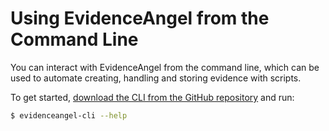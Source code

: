 # Using EvidenceAngel from the Command Line

You can interact with EvidenceAngel from the command line, which can be used to
automate creating, handling and storing evidence with scripts.

To get started, [download the CLI from the GitHub repository](https://github.com/lilopkins/evidenceangel/releases)
and run:

```sh
$ evidenceangel-cli --help
```
